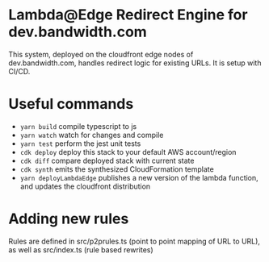 # Lambda@Edge Redirect Engine for dev.bandwidth.com

This system, deployed on the cloudfront edge nodes of dev.bandwidth.com, handles redirect logic for existing URLs. It is setup with CI/CD.

# Useful commands

 * `yarn build`             compile typescript to js
 * `yarn watch`             watch for changes and compile
 * `yarn test`              perform the jest unit tests
 * `cdk deploy`             deploy this stack to your default AWS account/region
 * `cdk diff`               compare deployed stack with current state
 * `cdk synth`              emits the synthesized CloudFormation template
 * `yarn deployLambdaEdge`  publishes a new version of the lambda function, and updates the cloudfront distribution

 # Adding new rules

 Rules are defined in src/p2prules.ts (point to point mapping of URL to URL), as well as src/index.ts (rule based rewrites)